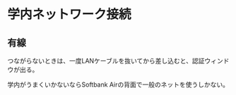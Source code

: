 
<!-- > pandoc misc/network.md --include-in-header=header.txt -s -o misc/network.htmlxb -->

# 学内ネットワーク接続

## 有線

つながらないときは、一度LANケーブルを抜いてから差し込むと、認証ウィンドウが出る。

学内がうまくいかないならSoftbank Airの背面で一般のネットを使うしかない。
